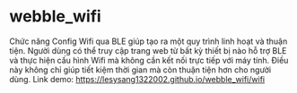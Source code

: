 # webble_wifi
Chức năng Config Wifi qua BLE giúp tạo ra một quy trình linh hoạt và thuận tiện. Người dùng có thể truy cập trang web từ bất kỳ thiết bị nào hỗ trợ BLE và thực hiện cấu hình Wifi mà không cần kết nối trực tiếp với máy tính. Điều này không chỉ giúp tiết kiệm thời gian mà còn thuận tiện hơn cho người dùng.
Link demo: https://lesysang1322002.github.io/webble_wifi/wifi
